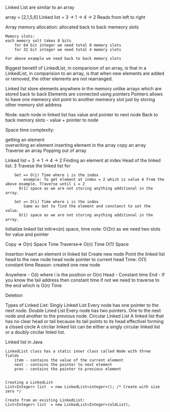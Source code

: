 Linked List are similar to an array

array = [2,1,5,6]
Linked list = 3 -> 1 -> 4 -> 2
Reads from left to right

Array memory allocation: allocated back to back memeory slots

    Memory slots:
    each memory solt takes 8 bits
        for 64 bit integer we need total 8 memory slots
        for 32 bit integer we need total 4 memory slots

    For above example we need back to back memory slots

Biggest benetif of LinkedList, in comparision of an array, is that in a LinkedList, in comparision to an array, is that when new elements are added or removed, the other elements are not rearranged.

Linked list store elements anywhere in the memory unlike arrays which are stored back to back
Elements are connected using pointers
Pointers allows to have one memeory slot point to another memeory slot just by storing other memory slot address

Node:
each node in linked list has value and pointer to next node
Back to back memory slots - value + pointer to node

Space time complexity:

getting an element  
 overwriting an element
inserting element in the array
copy an array
Traverse an array
Popping out of array

Linked list = 3 -> 1 -> 4 -> 2
Finding an element at index
Head of the linked list: 3
Travese the linked list for

        Get => O(i) Time where i is the index
            example: To get element at index = 2 which is value 4 from the above example. Traverse until i = 2
          O(1) space as we are not storing anything additional in the array.

        Set => O(i) Time where i is the index
            Same as Get to find the element and constanct to set the value.
          O(1) space as we are not storing anything additional in the array.

Initialize linked list
initi=>o(n) space, time
note: O(2n) as we need two slots for value and pointer

Copy => O(n) Space Time
Traverse=> O(n) Time O(1) Space

Insertion
Insert an element in linked list
Create new node
Point the linked list head to the new node
head node pointer to current head
Time: O(1) constant time
Reason: created one new node

Anywhere - O(i) where i is the position or O(n)
Head - Constant time
End - If you know the tail address then constant time if not we need to traverse to the end which is O(n) Time

Deletion

Types of Linked List:
Singly Linked List
Every node has one pointer to the next node.
Double Lined List
Every node has two pointers. One to the next node and another to the previous node.
Circular Linked List
A linked list that has no clear head or tail because its tail points to its head effectivel forming a closed circle
A circilar linked list can be either a singly circular linked list or a doubly circilar linled list.

Linked list in Java

    LinkedList class has a static inner class called Node with three fields
        item - contains the value of the current element
        next - contains the pointer to next element
        prev - contains the pointer to previous element


    Creating a LinkedList
    List<Integer> list  = new LinkedList<integer>(); /* Create with size zero */

    Create from an existing LinkedList:
    List<Integer> list  = new LinkedList<Integer>(oldList);
